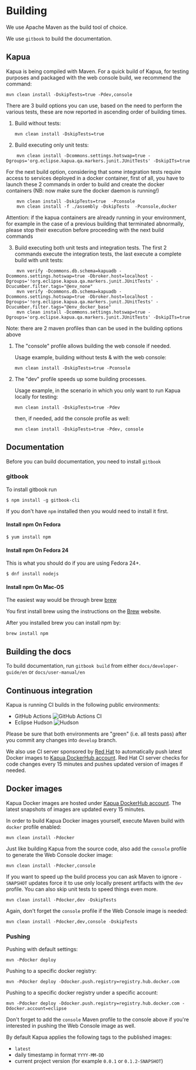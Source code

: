 # Building

We use Apache Maven as the build tool of choice.

We use `gitbook` to build the documentation.

## Kapua

Kapua is being compiled with Maven.
For a quick build of Kapua, for testing purposes and packaged with the web console build, we recommend the command:

`mvn clean install -DskipTests=true -Pdev,console`

There are 3 build options you can use, based on the need to perform the various tests, these are now reported in ascending order of building times.

1. Build without tests:

   `mvn clean install -DskipTests=true`

2. Build executing only unit tests:
```
    mvn clean install -Dcommons.settings.hotswap=true -Dgroups='org.eclipse.kapua.qa.markers.junit.JUnitTests' -DskipITs=true
```

For the next build option, considering that some integration tests require access to services deployed in a docker container, first of all, you have to launch these 2 commands in order to build and create the docker containers (NB: now make sure the docker daemon is running!)
```
    mvn clean install -DskipTests=true  -Pconsole
    mvn clean install -f ./assembly -DskipTests  -Pconsole,docker
```
Attention: if the kapua containers are already running in your environment, for example in the case of a previous building that terminated abnormally, please stop their execution before proceeding with the next build commands

3. Build executing both unit tests and integration tests. The first 2 commands execute the integration tests, the last execute a complete build with unit tests:
```
    mvn verify -Dcommons.db.schema=kapuadb -Dcommons.settings.hotswap=true -Dbroker.host=localhost -Dgroups='!org.eclipse.kapua.qa.markers.junit.JUnitTests' -Dcucumber.filter.tags="@env_none"
    mvn verify -Dcommons.db.schema=kapuadb -Dcommons.settings.hotswap=true -Dbroker.host=localhost -Dgroups='!org.eclipse.kapua.qa.markers.junit.JUnitTests' -Dcucumber.filter.tags="@env_docker_base"
    mvn clean install -Dcommons.settings.hotswap=true -Dgroups='org.eclipse.kapua.qa.markers.junit.JUnitTests' -DskipITs=true
```

Note: there are 2 maven profiles than can be used in the building options above
1. The "console" profile allows building the web console if needed.

   Usage example, building without tests & with the web console:

   `mvn clean install -DskipTests=true -Pconsole`

2. The "dev" profile speeds up some building processes.

   Usage example, in the scenario in which you only want to run Kapua locally for testing:

   `mvn clean install -DskipTests=true -Pdev`

   then, if needed, add the console profile as well:

   `mvn clean install -DskipTests=true -Pdev, console`
## Documentation

Before you can build documentation, you need to install `gitbook`

### gitbook

To install gitbook run

    $ npm install -g gitbook-cli

If you don't have `npm` installed then you would need to install it first.

#### Install npm On Fedora

    $ yum install npm

#### Install npm On Fedora 24

This is what you should do if you are using Fedora 24+.

    $ dnf install nodejs

#### Install npm On Mac-OS

The easiest way would be through brew [brew]

You first install brew using the instructions on the [Brew][brew] website.

After you installed brew you can install npm by:

    brew install npm

[brew]: <http://brew.sh>

## Building the docs

To build documentation, run `gitbook build` from either `docs/developer-guide/en` or `docs/user-manual/en`

## Continuous integration

Kapua is running CI builds in the following public environments:

- GitHub Actions  ![GitHub Actions CI](https://img.shields.io/github/workflow/status/eclipse/kapua/kapua-continuous-integration?label=GitHub%20Action%20CI&logo=GitHub)
- Eclipse Hudson  ![Hudson](https://img.shields.io/jenkins/build?jobUrl=https:%2F%2Fci.eclipse.org%2Fkapua%2Fjob%2Fdevelop-build&label=Jenkins%20Build)

Please be sure that both environments are "green" (i.e. all tests pass) after you commit any changes into `develop` branch.

We also use CI server sponsored by [Red Hat](https://www.redhat.com/en) to automatically push latest Docker images to
[Kapua DockerHub account](https://hub.docker.com/r/kapua/). Red Hat CI server checks for code changes every 15 minutes and pushes updated version
of images if needed.

## Docker images

Kapua Docker images are hosted under [Kapua DockerHub account](https://hub.docker.com/r/kapua/). The latest snapshots of images are updated every 15 minutes.

In order to build Kapua Docker images yourself, execute Maven build with `docker` profile enabled:

    mvn clean install -Pdocker

Just like building Kapua from the source code, also add the `console` profile to generate the Web Console docker image:

    mvn clean install -Pdocker,console

If you want to speed up the build process you can ask Maven to ignore `-SNAPSHOT` updates
force it to use only locally present artifacts with the `dev` profile. You can also skip unit tests to speed things even more.

    mvn clean install -Pdocker,dev -DskipTests

Again, don't forget the `console` profile if the Web Console image is needed:

    mvn clean install -Pdocker,dev,console -DskipTests

### Pushing

Pushing with default settings:

    mvn -Pdocker deploy

Pushing to a specific docker registry:

    mvn -Pdocker deploy -Ddocker.push.registry=registry.hub.docker.com

Pushing to a specific docker registry under a specific account:

    mvn -Pdocker deploy -Ddocker.push.registry=registry.hub.docker.com -Ddocker.account=eclipse

Don't forget to add the `console` Maven profile to the console above if you're interested in pushing the Web Console image as well.

By default Kapua applies the following tags to the published images:
- `latest`
- daily timestamp in format `YYYY-MM-DD`
- current project version (for example `0.0.1` or `0.1.2-SNAPSHOT`)
